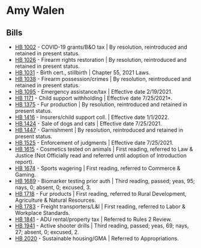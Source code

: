 # Amy Walen
## Bills
* [HB 1002](/bill/2021-22/hb/1002/) - COVID-19 grants/B&O tax | By resolution, reintroduced and retained in present status.
* [HB 1026](/bill/2021-22/hb/1026/) - Firearm rights restoration | By resolution, reintroduced and retained in present status.
* [HB 1031](/bill/2021-22/hb/1031/) - Birth cert., stillbirth | Chapter 55, 2021 Laws.
* [HB 1038](/bill/2021-22/hb/1038/) - Firearm possession/crimes | By resolution, reintroduced and retained in present status.
* [HB 1095](/bill/2021-22/hb/1095/) - Emergency assistance/tax | Effective date 2/19/2021.
* [HB 1171](/bill/2021-22/hb/1171/) - Child support withholding | Effective date 7/25/2021*.
* [HB 1375](/bill/2021-22/hb/1375/) - Fur production | By resolution, reintroduced and retained in present status.
* [HB 1416](/bill/2021-22/hb/1416/) - Insurers/child support coll. | Effective date 1/1/2022.
* [HB 1424](/bill/2021-22/hb/1424/) - Sale of dogs and cats | Effective date 7/25/2021.
* [HB 1447](/bill/2021-22/hb/1447/) - Garnishment | By resolution, reintroduced and retained in present status.
* [HB 1525](/bill/2021-22/hb/1525/) - Enforcement of judgments | Effective date 7/25/2021.
* [HB 1615](/bill/2021-22/hb/1615/) - Cosmetics tested on animals | First reading, referred to Law & Justice (Not Officially read and referred until adoption of Introduction report).
* [HB 1674](/bill/2021-22/hb/1674/) - Sports wagering | First reading, referred to Commerce & Gaming.
* [HB 1689](/bill/2021-22/hb/1689/) - Biomarker testing prior auth | Third reading, passed; yeas, 95; nays, 0; absent, 0; excused, 3.
* [HB 1718](/bill/2021-22/hb/1718/) - Fur products | First reading, referred to Rural Development, Agriculture & Natural Resources.
* [HB 1783](/bill/2021-22/hb/1783/) - Freight transporters/L&I | First reading, referred to Labor & Workplace Standards.
* [HB 1841](/bill/2021-22/hb/1841/) - ADU rental/property tax | Referred to Rules 2 Review.
* [HB 1941](/bill/2021-22/hb/1941/) - Active shooter drills | Third reading, passed; yeas, 69; nays, 27; absent, 0; excused, 2.
* [HB 2020](/bill/2021-22/hb/2020/) - Sustainable housing/GMA | Referred to Appropriations.
